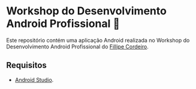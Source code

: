 # Workshop do Desenvolvimento Android Profissional :iphone:

Este repositório contém uma aplicação Android realizada no Workshop do Desenvolvimento Android Profissional do [
Fillipe Cordeiro](https://www.androidpro.com.br/author/fillipe-cordeiro/).

## Requisitos

* [Android Studio](https://developer.android.com/studio/index.html?hl=pt-br).
